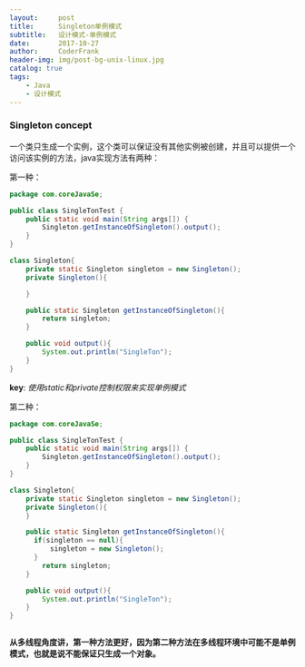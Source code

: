 ```yaml
---
layout:     post
title:      Singleton单例模式
subtitle:   设计模式-单例模式
date:       2017-10-27
author:     CoderFrank	
header-img: img/post-bg-unix-linux.jpg
catalog: true
tags:
    - Java
    - 设计模式
---
```




### Singleton concept

一个类只生成一个实例，这个类可以保证没有其他实例被创建，并且可以提供一个访问该实例的方法，java实现方法有两种：

第一种：

```java
package com.coreJavaSe;

public class SingleTonTest {
    public static void main(String args[]) {
        Singleton.getInstanceOfSingleton().output();
    }
}

class Singleton{
    private static Singleton singleton = new Singleton();
    private Singleton(){

    }

    public static Singleton getInstanceOfSingleton(){
        return singleton;
    }

    public void output(){
        System.out.println("SingleTon");
    }
}
```

**key**: *使用static和private控制权限来实现单例模式*

第二种：

```java
package com.coreJavaSe;

public class SingleTonTest {
    public static void main(String args[]) {
        Singleton.getInstanceOfSingleton().output();
    }
}

class Singleton{
    private static Singleton singleton = new Singleton();
    private Singleton(){
    }

    public static Singleton getInstanceOfSingleton(){
      if(singleton == null){
          singleton = new Singleton();
      }
        return singleton;
    }

    public void output(){
        System.out.println("SingleTon");
    }
}



```

**从多线程角度讲，第一种方法更好，因为第二种方法在多线程环境中可能不是单例模式，也就是说不能保证只生成一个对象。**

